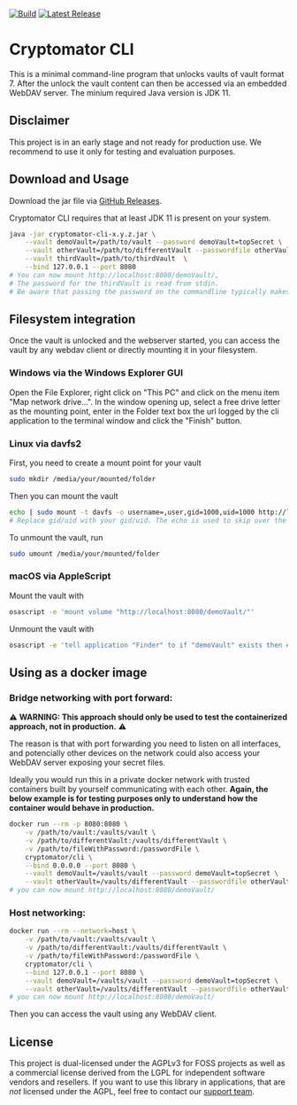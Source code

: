 [![Build](https://github.com/cryptomator/cli/workflows/Build/badge.svg)](https://github.com/cryptomator/cli/actions?query=workflow%3ABuild)
[![Latest Release](https://img.shields.io/github/release/cryptomator/cli/all.svg)](https://github.com/cryptomator/cli/releases/latest)

# Cryptomator CLI

This is a minimal command-line program that unlocks vaults of vault format 7.
After the unlock the vault content  can then be accessed via an embedded WebDAV server.
The minium required Java version is JDK 11.

## Disclaimer

This project is in an early stage and not ready for production use. We recommend to use it only for testing and evaluation purposes.

## Download and Usage

Download the jar file via [GitHub Releases](https://github.com/cryptomator/cli/releases).

Cryptomator CLI requires that at least JDK 11 is present on your system.

```sh
java -jar cryptomator-cli-x.y.z.jar \
    --vault demoVault=/path/to/vault --password demoVault=topSecret \
    --vault otherVault=/path/to/differentVault --passwordfile otherVault=/path/to/fileWithPassword \
    --vault thirdVault=/path/to/thirdVault  \
    --bind 127.0.0.1 --port 8080
# You can now mount http://localhost:8080/demoVault/, 
# The password for the thirdVault is read from stdin.
# Be aware that passing the password on the commandline typically makes it visible to anyone on your system!
```

## Filesystem integration

Once the vault is unlocked and the webserver started, you can access the vault by any webdav client or directly mounting it in your filesystem.

### Windows via the Windows Explorer GUI

Open the File Explorer, right click on "This PC" and click on the menu item "Map network drive...".
In the window opening up, select a free drive letter as the mounting point, enter in the Folder text box the url logged by the cli application to the terminal window and click the "Finish" button.

### Linux via davfs2

First, you need to create a mount point for your vault

```sh
sudo mkdir /media/your/mounted/folder
```

Then you can mount the vault

```sh
echo | sudo mount -t davfs -o username=,user,gid=1000,uid=1000 http://localhost:8080/demoVault/ /media/your/mounted/folder
# Replace gid/uid with your gid/uid. The echo is used to skip over the password query from davfs
```

To unmount the vault, run

```sh
sudo umount /media/your/mounted/folder
```

### macOS via AppleScript

Mount the vault with

```sh
osascript -e 'mount volume "http://localhost:8080/demoVault/"'
```

Unmount the vault with

```sh
osascript -e 'tell application "Finder" to if "demoVault" exists then eject "demoVault"'
```

## Using as a docker image

### Bridge networking with port forward:

:warning: **WARNING: This approach should only be used to test the containerized approach, not in production.** :warning:

The reason is that with port forwarding you need to listen on all interfaces, and potencially other devices on the network could also access your WebDAV server exposing your secret files.

Ideally you would run this in a private docker network with trusted containers built by yourself communicating with each other. **Again, the below example is for testing purposes only to understand how the container would behave in production.**

```sh
docker run --rm -p 8080:8080 \
    -v /path/to/vault:/vaults/vault \
    -v /path/to/differentVault:/vaults/differentVault \
    -v /path/to/fileWithPassword:/passwordFile \
    cryptomator/cli \
    --bind 0.0.0.0 --port 8080 \
    --vault demoVault=/vaults/vault --password demoVault=topSecret \
    --vault otherVault=/vaults/differentVault --passwordfile otherVault=/passwordFile
# you can now mount http://localhost:8080/demoVault/
```

### Host networking:

```sh
docker run --rm --network=host \
    -v /path/to/vault:/vaults/vault \
    -v /path/to/differentVault:/vaults/differentVault \
    -v /path/to/fileWithPassword:/passwordFile \
    cryptomator/cli \
    --bind 127.0.0.1 --port 8080 \
    --vault demoVault=/vaults/vault --password demoVault=topSecret \
    --vault otherVault=/vaults/differentVault --passwordfile otherVault=/passwordFile
# you can now mount http://localhost:8080/demoVault/
```

Then you can access the vault using any WebDAV client.


## License

This project is dual-licensed under the AGPLv3 for FOSS projects as well as a commercial license derived from the LGPL for independent software vendors and resellers. If you want to use this library in applications, that are *not* licensed under the AGPL, feel free to contact our [support team](https://cryptomator.org/help/).
